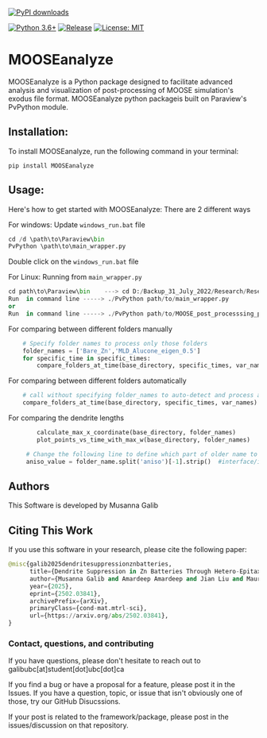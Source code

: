 [![PyPI downloads](https://img.shields.io/pypi/dm/MOOSEanalyze)](https://pypi.org/project/MOOSEanalyze/) 
<!-- [![Paper](https://img.shields.io/badge/ACS_Energy_Lett-blue)](https://doi.org/your-paper-doi) -->
[![Python 3.6+](https://img.shields.io/badge/python-3.6+-red.svg)](https://www.python.org/downloads/)
[![Release](https://img.shields.io/badge/release-v0.0.1-brightgreen)](https://github.com/MusannaGalib/MOOSEanalyze)
[![License: MIT](https://img.shields.io/badge/license-MIT_2.0-yellow)](https://opensource.org/licenses/MIT)

# MOOSEanalyze
MOOSEanalyze is a Python package designed to facilitate advanced analysis and visualization of post-processing of MOOSE simulation's exodus file format. MOOSEanalyze python packageis built on Paraview's PvPython module.


## Installation:

To install MOOSEanalyze, run the following command in your terminal:

```
pip install MOOSEanalyze
```

## Usage:

Here's how to get started with MOOSEanalyze:
There are 2 different ways

For windows:
Update ```windows_run.bat``` file
```python
cd /d \path\to\Paraview\bin
PvPython \path\to\main_wrapper.py
```
Double click on the ```windows_run.bat``` file 

For Linux:
Running from ```main_wrapper.py```
```python
cd path\to\Paraview\bin    ---> cd D:/Backup_31_July_2022/Research/Research/MOOSE/ParaView-5.11.0-RC1-Windows-Python3.9-msvc2017-AMD64/ParaView-5.11.0-RC1-Windows-Python3.9-msvc2017-AMD64/bin/
Run  in command line -----> ./PvPython path/to/main_wrapper.py
or
Run  in command line -----> ./PvPython path/to/MOOSE_post_processsing_paraview.py (This will run in the Default Data Folder)
```
For comparing between different folders manually
```python
    # Specify folder names to process only those folders
    folder_names = ['Bare_Zn','MLD_Alucone_eigen_0.5']
    for specific_time in specific_times:
        compare_folders_at_time(base_directory, specific_times, var_names, folder_names)
```
For comparing between different folders automatically
```python
    # call without specifying folder_names to auto-detect and process all folders
    compare_folders_at_time(base_directory, specific_times, var_names)
```

For comparing the dendrite lengths
```python 
        calculate_max_x_coordinate(base_directory, folder_names)
        plot_points_vs_time_with_max_w(base_directory, folder_names)
```
    
```python 
     # Change the following line to define which part of older name to be appeared in the plot legend 
     aniso_value = folder_name.split('aniso')[-1].strip()  #interface/i/aniso
```

## Authors
This Software is developed by Musanna Galib


## Citing This Work
If you use this software in your research, please cite the following paper:


```python
@misc{galib2025dendritesuppressionznbatteries,
      title={Dendrite Suppression in Zn Batteries Through Hetero-Epitaxial Residual Stresses Shield}, 
      author={Musanna Galib and Amardeep Amardeep and Jian Liu and Mauricio Ponga},
      year={2025},
      eprint={2502.03841},
      archivePrefix={arXiv},
      primaryClass={cond-mat.mtrl-sci},
      url={https://arxiv.org/abs/2502.03841}, 
}
```

### Contact, questions, and contributing
If you have questions, please don't hesitate to reach out to galibubc[at]student[dot]ubc[dot]ca

If you find a bug or have a proposal for a feature, please post it in the Issues. If you have a question, topic, or issue that isn't obviously one of those, try our GitHub Disucssions.

If your post is related to the framework/package, please post in the issues/discussion on that repository. 

